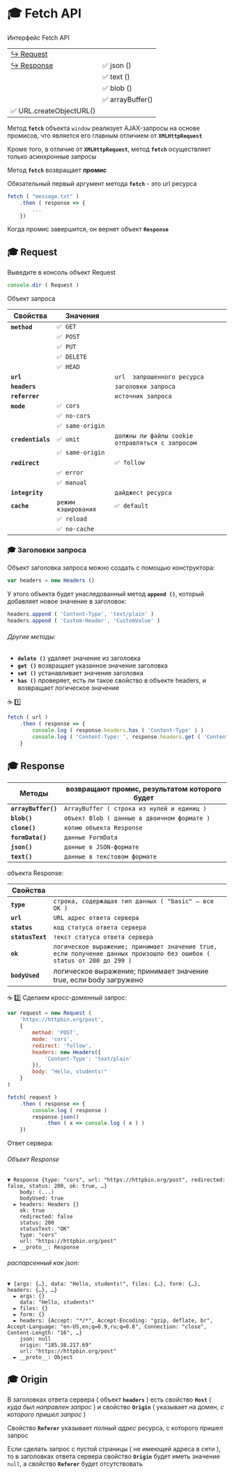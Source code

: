 # :mortar_board: Fetch API

Интерфейс Fetch API 

| | |
|-|-|
| [:arrow_right_hook: Request](#mortar_board-request) | |
| [:arrow_right_hook: Response](#mortar_board-response) | ✅ json () |
|             | ✅ text () |
|             | ✅ blob () |
|             | ✅ arrayBuffer() |
| ✅ URL.createObjectURL() | |


Метод **`fetch`** объекта `window` реализует AJAX-запросы на основе промисов, что является его главным отличием от **`XMLHttpRequest`**

Кроме того, в отличие от **`XMLHttpRequest`**, метод **`fetch`** осуществляет только асинхронные запросы

Метод **`fetch`** возвращает **_промис_**

Обязательный первый аргумент метода **`fetch`** - это url ресурса
```javascript
fetch ( "message.txt" )
    .then ( response => {
        ...
    })
```
Когда промис завершится, он вернет объект **`Response`**

## :mortar_board: Request

Выведите в консоль объект Request
```javascript
console.dir ( Request )
```

Объект запроса

| Свойства | Значения | |
|-|-|-|
| **`method`** | `✅ GET` | |
| | `✅ POST` | |
| | `✅ PUT` | |
| | `✅ DELETE` | |
| | `✅ HEAD` | |
| **`url`** | | `url  запрошенного ресурса` |
| **`headers`** | | `заголовки запроса` |
| **`referrer`** | | `источник запроса` |
| **`mode`** | `✅ cors` | |
| | `✅ no-cors` | |
| | `✅ same-origin` | |
| **`credentials`** | `✅ omit` | `должны ли файлы cookie отправляться с запросом` |
| | `✅ same-origin` | |
| **`redirect`** | | `✅ follow` |
| | `✅ error` | |
| | `✅ manual` | |
| **`integrity`** | | `дайджест ресурса` |
| **`cache`** | `режим кэширования` | `✅ default` |
| | `✅ reload` | |
| | `✅ no-cache` | |

### :mortar_board: Заголовки запроса

Объект заголовка запроса можно создать с помощью конструктора:
```javascript
var headers = new Headers ()
```
У этого объекта будет унаследованный метод **`append ()`**, который добавляет новое значение в заголовок:
```javascript
headers.append ( 'Content-Type', 'text/plain' )
headers.append ( 'Custom-Header', 'CustomValue' )
```
###### Другие методы:
* **`delete ()`** удаляет значение из заголовка
* **`get ()`** возвращает указанное значение заголовка
* **`set ()`** устанавливает  значение заголовка
* **`has ()`** проверяет, есть ли такое свойство в объекте headers, и возвращает логическое значение

:coffee: :one:
```javascript
fetch ( url )
    .then ( response => {
        console.log ( response.headers.has ( 'Content-Type' ) )
        console.log ( 'Content-Type: ', response.headers.get ( 'Content-Type' ) )
    }
```

## :mortar_board: Response

| Методы | возвращают промис, результатом которого будет |
|-|-|
| **`arrayBuffer()`** | `ArrayBuffer ( строка из нулей и единиц )`
| **`blob()`** | `объект Blob ( данные в двоичном формате )` |
| **`clone()`** | `копию объекта Response` |
| **`formData()`** | `данные FormData` |
| **`json()`** | `данные в JSON-формате` |
| **`text()`** | `данные в текстовом формате` |

 объекта Response:

| Свойства |  |
|-|-|
| **`type`** | `строка, содержащая тип данных ( "basic" — все ОК )` |
| **`url`** | `URL адрес ответа сервера` |
| **`status`** | `код статуса ответа сервера` |
| **`statusText`** | `текст статуса ответа сервера` |
| **`ok`** | `логическое выражение; принимает значение true, если получение данных произошло без ошибок ( status от 200 до 299 )` |
| **`bodyUsed`** | логическое выражение; принимает значение true, если body загружено |

:coffee: :two:
Сделаем кросс-доменный запрос:
```javascript
var request = new Request ( 
    'https://httpbin.org/post',
    {
        method: 'POST', 
        mode: 'cors', 
        redirect: 'follow',
        headers: new Headers({
            'Content-Type': 'text/plain'
        }),
        body: "Hello, students!"
    }
)

fetch( request )
    .then ( response => {
        console.log ( response )
        response.json()
            .then ( x => console.log ( x ) )
    })
```
Ответ сервера:

###### Объект Response
```console
▼ Response {type: "cors", url: "https://httpbin.org/post", redirected: false, status: 200, ok: true, …}
    body: (...)
    bodyUsed: true
  ► headers: Headers {}
    ok: true
    redirected: false
    status: 200
    statusText: "OK"
    type: "cors"
    url: "https://httpbin.org/post"
  ► __proto__: Response
```
###### распарсенный как json:
```console
▼ {args: {…}, data: "Hello, students!", files: {…}, form: {…}, headers: {…}, …}
  ► args: {}
    data: "Hello, students!"
  ► files: {}
  ► form: {}
  ► headers: {Accept: "*/*", Accept-Encoding: "gzip, deflate, br", Accept-Language: "en-US,en;q=0.9,ru;q=0.8", Connection: "close", Content-Length: "16", …}
    json: null
    origin: "185.38.217.69"
    url: "https://httpbin.org/post"
  ► __proto__: Object
```

## :mortar_board: Origin

В заголовках ответа сервера ( объект **`headers`** ) есть свойство **`Host`** ( *куда был направлен запрос* ) и свойство **`Origin`** ( указывает на домен, *с которого пришел запрос* )

Свойство **`Referer`** указывает *полный адрес* ресурса, с которого пришел запрос

Если сделать запрос с пустой страницы ( не имеющей адреса в сети ), то в заголовках ответа сервера свойство **`Origin`** будет иметь значение `null`, а свойство **`Referer`**  будет отсутствовать
